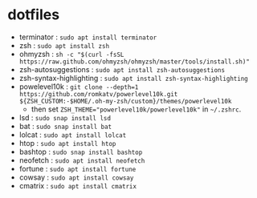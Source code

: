 # dotfiles

- terminator : `sudo apt install terminator`
- zsh : `sudo apt install zsh`
- ohmyzsh : `sh -c "$(curl -fsSL https://raw.github.com/ohmyzsh/ohmyzsh/master/tools/install.sh)"`
- zsh-autosuggestions : `sudo apt install zsh-autosuggestions`
- zsh-syntax-highlighting : `sudo apt install zsh-syntax-highlighting`
- powelevel10k : `git clone --depth=1 https://github.com/romkatv/powerlevel10k.git ${ZSH_CUSTOM:-$HOME/.oh-my-zsh/custom}/themes/powerlevel10k`
  - then set `ZSH_THEME="powerlevel10k/powerlevel10k"` in `~/.zshrc`.
- lsd : `sudo snap install lsd`
- bat : `sudo snap install bat`
- lolcat : `sudo apt install lolcat`
- htop : `sudo apt install htop`
- bashtop : `sudo snap install bashtop`
- neofetch : `sudo apt install neofetch`
- fortune : `sudo apt install fortune`
- cowsay : `sudo apt install cowsay`
- cmatrix : `sudo apt install cmatrix`
